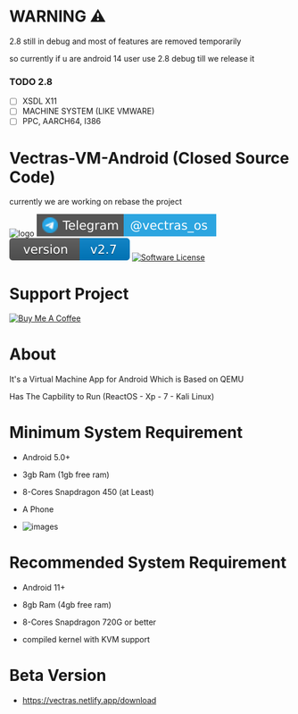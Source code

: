 # WARNING ⚠ 

2.8 still in debug and most of features are removed temporarily 

so currently if u are android 14 user use 2.8 debug till we release it

### TODO 2.8

- [ ] XSDL X11
- [ ] MACHINE SYSTEM (LIKE VMWARE)
- [ ] PPC, AARCH64, I386

# Vectras-VM-Android (Closed Source Code)

currently we are working on rebase the project

![logo](https://raw.githubusercontent.com/epicstudios856/Vectras-VM-Android/master/resources/vectras-logo.png)
[![Telegram Channel][ico-telegram]][link-telegram]
[![Latest Version][ico-version]][link-releases]
[![Software License][ico-license]](LICENSE.md)


# Support Project
<a href="https://www.buymeacoffee.com/vectrasvm" target="_blank"><img src="https://cdn.buymeacoffee.com/buttons/default-orange.png" alt="Buy Me A Coffee" height="41" width="174"></a>

# About

It's a Virtual Machine App for Android Which is Based on QEMU

Has The Capbility to Run (ReactOS - Xp - 7 - Kali Linux)

# Minimum System Requirement

* Android 5.0+

* 3gb Ram (1gb free ram)

* 8-Cores Snapdragon 450 (at Least)

* A Phone
* ![images](https://github.com/ahmedbarakat2007/Vectras-windows-emulator/assets/118398763/8e453927-4235-4489-a100-9c909153bb2f)

# Recommended System Requirement

* Android 11+

* 8gb Ram (4gb free ram)

* 8-Cores Snapdragon 720G or better

* compiled kernel with KVM support

# Beta Version

* https://vectras.netlify.app/download

[ico-telegram]: https://raw.githubusercontent.com/epicstudios856/Vectras-windows-emulator/main/res/images/telegram.svg
[ico-version]: https://raw.githubusercontent.com/epicstudios856/Vectras-windows-emulator/main/res/images/version.svg
[ico-license]: https://img.shields.io/badge/License-GPL_v2-blue.svg

[link-telegram]: https://t.me/vectras_os
[link-repo]: https://github.com/epicstudios856/Vectras-VM-Android/
[link-releases]: https://github.com/epicstudios856/Vectras-VM-Android/releases/
